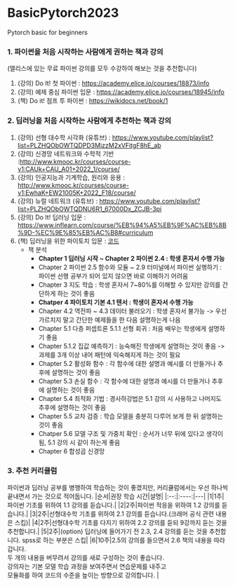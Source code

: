 # BasicPytorch2023
Pytorch basic for beginners
### 1. 파이썬을 처음 시작하는 사람에게 권하는 책과 강의 ###
(앨리스에 있는 무료 파이썬 강의를 모두 수강하여 해보는 것을 추천합니다)
1. (강의) Do It! 첫 파이썬 : https://academy.elice.io/courses/18873/info
2. (강의) 예제 중심 파이썬 입문 : https://academy.elice.io/courses/18945/info
3. (책) Do it! 점프 투 파이썬 : https://wikidocs.net/book/1
### 2. 딥러닝을 처음 시작하는 사람에게 추천하는 책과 강의 ###
1. (강의) 선형 대수학 시각화 (유튜브) : https://www.youtube.com/playlist?list=PLZHQObOWTQDPD3MizzM2xVFitgF8hE_ab
2. (강의) 신경망 네트워크와 수학적 기반  :http://www.kmooc.kr/courses/course-v1:CAUk+CAU_A01+2022_1/course/
3. (강의) 인공지능과 기계학습, 원리와 응용 : http://www.kmooc.kr/courses/course-v1:EwhaK+EW21005K+2022_F18/course/
4. (강의) 뉴럴 네트워크 (유튜브) : https://www.youtube.com/playlist?list=PLZHQObOWTQDNU6R1_67000Dx_ZCJB-3pi
5. (강의) Do It! 딥러닝 입문 : https://www.inflearn.com/course/%EB%94%A5%EB%9F%AC%EB%8B%9D-%EC%9E%85%EB%AC%B8#curriculum 
6. (책) 딥러닝을 위한 파이토치 입문 : [코드](https://www.youngjin.com/book/book_detail.asp?prod_cd=9788931465914&seq=7019&cate_cd=1&child_cate_cd=9&goPage=1&orderByCd=1&searchType=Y&keyword1=%B5%F6%B7%AF%B4%D7%C0%BB%20%C0%A7%C7%D1%20%C6%C4%C0%CC%C5%E4%C4%A1%20%C0%D4%B9%AE#nolink)
    - 책 분석 
        - **Chapter 1 딥러닝 시작 ~ Chapter 2 파이썬 2.4 : 학생 혼자서 수행 가능**
        - Chapter 2 파이썬 2.5 함수와 모듈 ~ 2.9 터미널에서 파이썬 실행하기 : 파이썬 선행 공부가 되어 있지 않으면 바로 이해하기 어려움
        - Chapter 3 지도 학습 : 학생 혼자서 7~80%를 이해할 수 있지만 강의를 간단하게 하는 것이 좋음 
        - **Chatper 4 파이토치 기본 4.1 텐서 : 학생이 혼자서 수행 가능**
        - Chapter 4.2 역전파 ~ 4.3 데이터 불러오기 : 학생 혼자서 불가능 -> 우선 가르치지 말고 간단한 예제들을 한 다음 설명하는게 나음   
        - Chapter 5.1 다층 퍼셉트론 5.1.1 선형 회귀 : 처음 배우는 학생에게 설명하기 좋음
        - Chapter 5.1.2 집값 예측하기 : 능숙해진 학생에게 설명하는 것이 좋음 -> 과제를 3개 이상 내어 패턴에 익숙해지게 하는 것이 필요
        - Chapter 5.2 활성화 함수 : 각 함수에 대한 설명과 예시를 더 만들거나 추후에 설명하는 것이 좋음 
        - Chapter 5.3 손실 함수 : 각 함수에 대한 설명과 예시를 더 만들거나 추후에 설명하는 것이 좋음 
        - Chapter 5.4 최적화 기법 : 경사하강법은 5.1 강의 시 사용하고 나머지도 추후에 설명하는 것이 좋음 
        - Chapter 5.5 교차 검증 : 학습 모델을 충분히 다루어 보게 한 뒤 설명하는 것이 좋음 
        - Chatper 5.6 모델 구조 및 가중치 확인 : 순서가 너무 뒤에 있다고 생각이 됨, 5.1 강의 시 같이 하는게 좋음 
        - Chapter 6 합성곱 신경망 

### 3. 추천 커리큘럼 ###
파이썬과 딥러닝 공부를 병행하여 학습하는 것이 좋겠지만, 커리큘럼에서는 우선 하나씩 끝내면서 가는 것으로 적어둡니다. 
|순서|권장 학습 시간|설명|
|:--:|:----:|---|
|1|1주|파이썬 기초를 위하여 1.1 강의를 듣습니다.|
|2|2주|파이썬 적응을 위하여 1.2 강의를 듣습니다.| 
|3|2주|선형대수학 기초를 위하여 2.1 강의를 듣습니다.(크래머 공식 관련 내용은 스킵)|
|4|2주|선형대수학 기초를 다지기 위하여 2.2 강의를 듣되 9강까지 듣는 것을 추천합니다.|
|5|2주|(option) 딥러닝에 들어가기 전 2.3, 2.4 강의를 듣는 것을 추천합니다. spss로 하는 부분은 스킵|
|6|10주|2.5의 강의를 들으면서 2.6 책의 내용을 따라갑니다. <br> 두 개의 내용을 버무려서 강의를 새로 구성하는 것이 좋습니다. <br> 강의자는 기본 모델 학습 과정을 보여주면서 연습문제를 내주고 <br> 모듈화를 하여 코드의 수준을 높이는 방향으로 강의합니다. |
